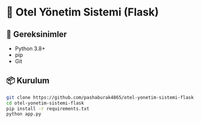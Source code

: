 # 🏨 Otel Yönetim Sistemi (Flask)

## 🔧 Gereksinimler
- Python 3.8+
- pip
- Git

## 📦 Kurulum

```bash
git clone https://github.com/pashaburak4865/otel-yonetim-sistemi-flask.git
cd otel-yonetim-sistemi-flask
pip install -r requirements.txt
python app.py
